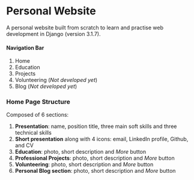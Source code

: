 # Personal Website

A personal website built from scratch to learn and practise web development in Django (version 3.1.7).

#### Navigation Bar
1. Home
2. Education
2. Projects
2. Volunteering (*Not developed yet*)
2. Blog (*Not developed yet*)

### Home Page Structure

Composed of 6 sections:
1. **Presentation**: name, position title, three main soft skills and three technical skills
2. **Short presentation** along with 4 icons: email, LinkedIn profile, Github, and CV
3. **Education**: photo, short description and *More* button
4. **Professional Projects**: photo, short description and *More* button
5. **Volunteering**: photo, short description and *More* button
6. **Personal Blog section**: photo, short description and *More* button
